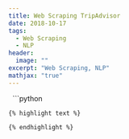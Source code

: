 ```yaml
---
title: Web Scraping TripAdvisor
date: 2018-10-17
tags: 
  - Web Scraping
  - NLP
header:
  image: ""
excerpt: "Web Scraping, NLP"
mathjax: "true"
---
```




<img src="{{ site.url }}{{ site.baseurl }}/images/WebScrapingTripAdvisor/page1.png" alt="">

<img src="{{ site.url }}{{ site.baseurl }}/images/WebScrapingTripAdvisor/page2.png" alt="">
```python

```
{% highlight text %}

{% endhighlight %} 
